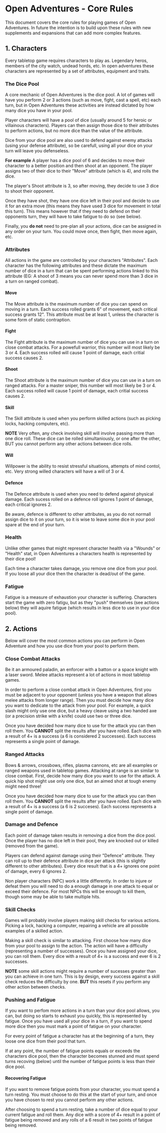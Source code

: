 # Open Adventures - Core Rules
This document covers the core rules for playing games of Open Adventures. In future the intention is to build upon these rules with new supplements and expansions that can add more complex features.

## 1. Characters
Every tabletop game requires characters to play as. Legendary heros, members of the city watch, undead hords, etc. In open adventures these characters are represented by a set of attributes, equipment and traits.

### The Dice Pool
A core mechanic of Open Adventures is the dice pool. A lot of games will have you perform 2 or 3 actions (such as move, fight, cast a spell, etc) each turn, but in Open Adventures these activities are instead dictated by how many dice you have in your pool.

Player characters will have a pool of dice (usually around 5 for heroic or villainous characters). Players can then assign those dice to their attributes to perform actions, but no more dice than the value of the attribute.

Dice from your dice pool are also used to defend against enemy attacks (using your defense attribute), so be carefull, using all your dice on your turn will leave you defenseless.

  **For example** A player has a dice pool of 6 and decides to move their character to a better position and then shoot at an opponent. The player assigns two of their dice to their "Move" attribute (which is 4), and rolls the dice.

  The player's Shoot attribute is 3, so after moving, they decide to use 3 dice to shoot their opponent. 

  Once they have shot, they have one dice left in their pool and decide to use it for an extra move (this means they have used 3 dice for movement in total this turn). This means however that if they need to defend on their opponents turn, they will have to take fatigue to do so (see below).

Finally, you **do not** need to pre-plan all your actions, dice can be assigned in any order on your turn. You could move once, then fight, then move again, etc.

### Attributes
All actions in the game are controlled by your characters "Attributes". Each character has the following attributes and these dictate the maximum number of dice in a turn that can be spent performing actions linked to this attribute (EG: A shoot of 3 means you can never spend more than 3 dice in a turn on ranged combat).

#### Move
The Move attribute is the maximum number of dice you can spend on moving in a turn. Each success rolled grants 6" of movement, each critical success grants 12". This attribute must be at least 1, unless the character is some form of static contraption.

#### Fight
The Fight attribute is the maximum number of dice you can use in a turn on close combat attacks. For a powefull warrior, this number will most likely be 3 or 4. Each success rolled will cause 1 point of damage, each critial success causes 2.

#### Shoot
The Shoot attribute is the maximum number of dice you can use in a turn on ranged attacks. For a master sniper, this number will most likely be 3 or 4. Each success rolled will cause 1 point of damage, each critial success causes 2.

#### Skill
The Skill attribute is used when you perform skilled actions (such as picking locks, hacking computers, etc). 

**NOTE** Very often, any check involving skill will involve passing more than one dice roll. These dice can be rolled simultaniously, or one after the other, BUT you cannot perform any other actions between dice rolls.

#### Will
Willpower is the ability to resist stressful situations, attempts of mind contol, etc. Very strong willed characters will have a will of 3 or 4.

#### Defence
The Defence attribute is used when you need to defend against physical damage. Each sucess rolled on a defence roll ignores 1 point of damage, each critical ignores 2.

  Be aware, defence is different to other attributes, as you do not normall assign dice to it on your turn, so it is wise to leave some dice in your pool spare at the end of your turn.

### Health
Unlike other games that might represent character health via a "Wounds" or "Health" stat, in Open Adventures a characters health is represented by their dice pool!

Each time a character takes damage, you remove one dice from your pool. If you loose all your dice then the character is dead/out of the game.

### Fatigue
Fatigue is a measure of exhaustion your character is suffering. Characters start the game with zero fatigu, but as they "push" themselves (see actions below) they will aquire fatigue (which results in less dice to use in your dice pool).

## 2. Actions
Below will cover the most common actions you can perform in Open Adventure and how you use dice from your pool to perform them.

### Close Combat Attacks
Be it an armoured paladin, an enforcer with a batton or a space knight with a laser sword. Melee attacks represent a lot of actions in most tabletop games.

In order to perform a close combat attack in Open Adventures, first you must be adjacent to your opponent (unless you have a weapon that allows melee attacks from longer range). Then you must decide how many dice you want to dedicate to the attack from your pool. For example, a quick slash might only use one dice, but a heavy cleave using a two handed axe (or a precision strike with a knife) could use two or three dice. 

Once you have decided how many dice to use for the attack you can then roll them. You **CANNOT** split the results after you have rolled. Each dice with a result of 4+ is a success (a 6 is considered 2 successes). Each success represents a single point of damage.

### Ranged Attacks
Bows & arrows, crossbows, rifles, plasma cannons, etc are all examples or ranged weapons used in tabletop games. Attacking at range is an similar to close combat. First, decide how many dice you want to use for the attack. A quick hip shot might use only one dice, but an aimed shot at tough enemy might need three!

Once you have decided how many dice to use for the attack you can then roll them. You **CANNOT** split the results after you have rolled. Each dice with a result of 4+ is a success (a 6 is 2 succeses). Each success represents a single point of damage.

### Damage and Defence
Each point of damage taken results in removing a dice from the dice pool. Once the player has no dice left in their pool, they are knocked out or killed (removed from the game).

Players can defend against damage using their "Defence" attribute. They can roll up to their defence attribute in dice per attack (this is slightly different to other attributes). Every dice result that is a 4+ ignores one point of damage, every 6 ignores 2.

Non player characters (NPC) work a little differently. In order to injure or defeat them you will need to do a enough damage in one attack to equal or exceed their defence. For most NPCs this will be enough to kill them, though some may be able to take multiple hits. 

### Skill Checks
Games will probably involve players making skill checks for various actions. Picking a lock, hacking a computer, repairing a vehicle are all possible examples of a skilled action.

Making a skill check is similar to attacking. First choose how many dice from your pool to assign to the action. The action will have a difficulty (representing a number of successes). Once you have assigned your dice, you can roll them. Every dice with a result of 4+ is a success and ever 6 is 2 successes.

**NOTE** some skill actions might require a number of sucesses greater than you can achieve in one turn. This is by design, every success against a skill check reduces the difficulty by one. **BUT** this resets if you perform any other action between checks.

### Pushing and Fatigue 
If you want to perfom more actions in a turn than your dice pool allows, you can, but doing so starts to exhaust you quickly, this is represented by fatigue. Once you have used all your dice in a turn, if you want to spend more dice then you must mark a point of fatigue on your character.

For every point of fatigue a character has at the beginning of a turn, they loose one dice from their pool that turn.

If at any point, the number of fatigue points equals or exceeds the characters dice pool, then the character becomes stunned and must spend turns recoving (below) until the number of fatigue points is less than their dice pool.

#### Recovering Fatigue 
If you want to remove fatigue points from your character, you must spend a turn resting. You must choose to do this at the start of your turn, and once you have chosen to rest you cannot perform any other actions.

After choosing to spend a turn resting, take a number of dice equal to your current fatigue and roll them. Any dice with a score of 4+ result in a point of fatigue being removed and any rolls of a 6 result in two points of fatigue being removed.
